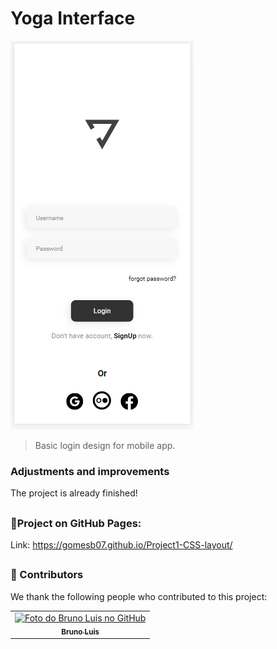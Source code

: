 # Yoga Interface


<img src="./imgrdm/imgyoga.png">

> Basic login design for mobile app.

### Adjustments and improvements

The project is already finished!
##

### 📄Project on GitHub Pages:
    
 Link: https://gomesb07.github.io/Project1-CSS-layout/

##
### 🤝 Contributors

We thank the following people who contributed to this project:

<table>
  <tr>
    <td align="center">
      <a href="#">
        <img src="https://lh4.googleusercontent.com/PnS9TQsoevzzqE2bW5Tn4AZXYbs58YZVnCbC6xlqrrOF3pkDEDaDqusvWb2m2pndsIRB1zqwQ-GA_wyD3Uz4thLvBgVh7Nmz4hGyONwtTZ1mDVWyoUKROY6x5WZNyY5gzQ=w1280" width="200px;" alt="Foto do Bruno Luis no GitHub"/><br>
        <sub>
          <b>Bruno Luis</b>
        </sub>
      </a>
    </td>
  </tr>
</table>


